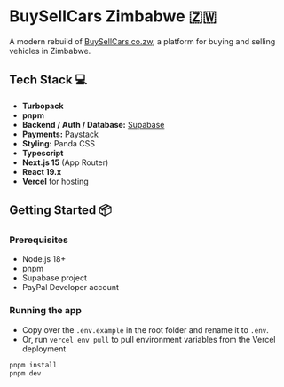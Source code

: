 # BuySellCars Zimbabwe 🇿🇼

A modern rebuild of [BuySellCars.co.zw](https://buysellcars.co.zw/), a platform for buying and selling vehicles in Zimbabwe.

## Tech Stack 💻

- **Turbopack**
- **pnpm**
- **Backend / Auth / Database:** [Supabase](https://supabase.com/)
- **Payments:** [Paystack](https://paystack.com/)
- **Styling:** Panda CSS
- **Typescript**
- **Next.js 15** (App Router)
- **React 19.x**
- **Vercel** for hosting

## Getting Started 📦

### Prerequisites

- Node.js 18+
- pnpm
- Supabase project
- PayPal Developer account

### Running the app

- Copy over the `.env.example` in the root folder and rename it to `.env`.
- Or, run `vercel env pull` to pull environment variables from the Vercel deployment

```bash
pnpm install
pnpm dev
```
